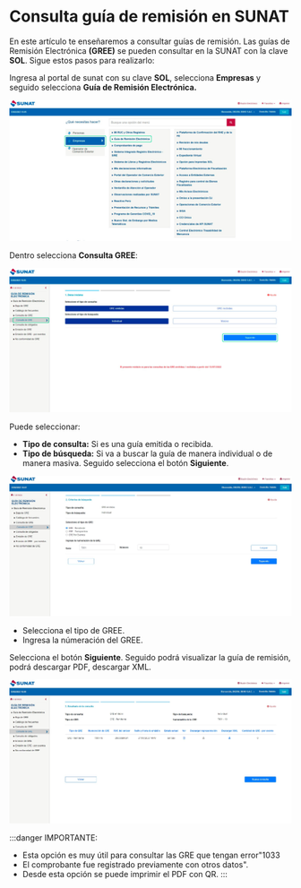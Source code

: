 # Consulta guía de remisión en SUNAT

En este artículo te enseñaremos a consultar guías de remisión. Las guías de Remisión Electrónica **(GREE)** se pueden consultar en la SUNAT con la clave **SOL**. Sigue estos pasos para realizarlo:

Ingresa al portal de sunat con su clave **SOL**, selecciona **Empresas** y seguido selecciona **Guía de Remisión Electrónica.**

![Alt text](img/Error6.jpg)

Dentro selecciona **Consulta GREE**:

![Alt text](img/Error7.jpg)

Puede seleccionar:

- **Tipo de consulta:** Si es una guía emitida o recibida.
- **Tipo de búsqueda:** Si va a buscar la guía de manera individual o de manera masiva.
Seguido selecciona el botón **Siguiente**.

![Alt text](img/Error8.jpg)

* Selecciona el tipo de GREE.
* Ingresa la númeración del GREE.

Selecciona el botón **Siguiente**. Seguido podrá visualizar la guía de remisión, podrá descargar PDF, descargar XML.

![Alt text](img/Error9.jpg)

:::danger IMPORTANTE:
* Esta opción es muy útil para consultar las GRE que tengan error"1033
*  El comprobante fue registrado previamente con otros datos".
* Desde esta opción se puede imprimir el PDF con QR.
:::
